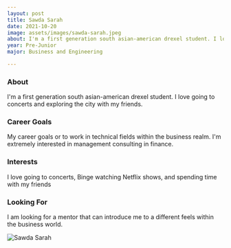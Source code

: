 ```yaml
---
layout: post
title: Sawda Sarah 
date: 2021-10-20
image: assets/images/sawda-sarah.jpeg
about: I'm a first generation south asian-american drexel student. I love going to concerts and exploring the city with my friends. 
year: Pre-Junior
major: Business and Engineering 

---
```


### About

I'm a first generation south asian-american drexel student. I love going to concerts and exploring the city with my friends. 

### Career Goals

My career goals or to work in technical fields within the business realm. I'm extremely interested in management consulting in finance.

### Interests


I love going to concerts, Binge watching Netflix shows, and spending time with my friends

### Looking For

I am looking for a mentor that can introduce me to a different feels within the business world.

<div class="text-center my-5">
    <img src="{ https://sase-drexel.github.io/mentorship-2021/assets/images/sawda-sarah.jpeg | absolute_url }" alt="Sawda Sarah" class="rounded post-img" />
</div>
